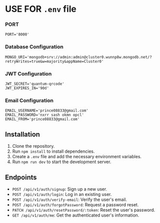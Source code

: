 # USE FOR `.env` file

### PORT

```.env
PORT='8000'
```

### Database Configuration

```.env
MONGO_URI='mongodb+srv://admin:admin@cluster0.wunnp8w.mongodb.net/?retryWrites=true&w=majority&appName=Cluster0'
```

### JWT Configuration

```.env
JWT_SECRET='quantum-qrcode'
JWT_EXPIRES_IN='90d'
```

### Email Configuration

```.env
EMAIL_USERNAME='prince08833@gmail.com'
EMAIL_PASSWORD='nxrr sash okmn opcl'
EMAIL_FROM='prince08833@gmail.com'
```

## Installation

1. Clone the repository.
2. Run `npm install` to install dependencies.
3. Create a `.env` file and add the necessary environment variables.
4. Run `npm run dev` to start the development server.

## Endpoints

- `POST /api/v1/auth/signup`: Sign up a new user.
- `POST /api/v1/auth/login`: Log in an existing user.
- `POST /api/v1/auth/verify-email`: Verify the user's email.
- `POST /api/v1/auth/forgotPassword`: Request a password reset.
- `PATCH /api/v1/auth/resetPassword/:token`: Reset the user's password.
- `GET /api/v1/auth/me`: Get the authenticated user's information.

